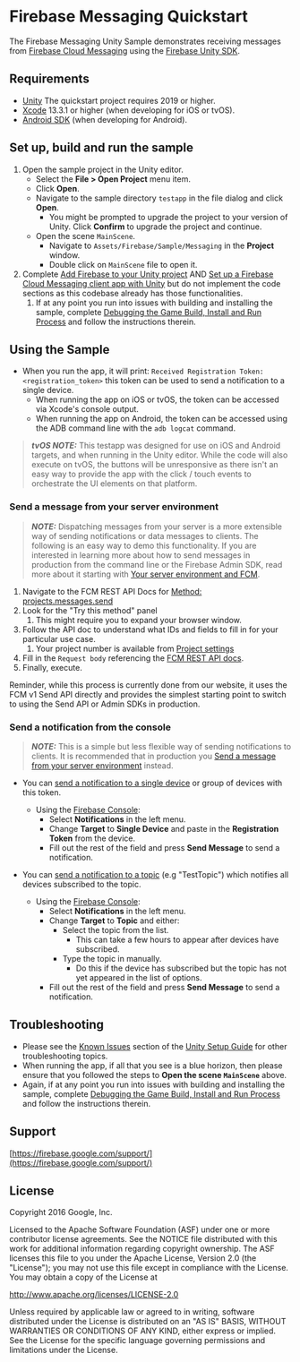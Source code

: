 # Firebase Messaging Quickstart

The Firebase Messaging Unity Sample demonstrates receiving messages from
[Firebase Cloud Messaging](https://firebase.google.com/docs/cloud-messaging/)
using the
[Firebase Unity SDK](https://firebase.google.com/docs/unity/setup).


## Requirements

* [Unity](http://unity3d.com/) The quickstart project requires 2019 or higher.
* [Xcode](https://developer.apple.com/xcode/) 13.3.1 or higher
  (when developing for iOS or tvOS).
* [Android SDK](https://developer.android.com/studio/index.html#downloads)
  (when developing for Android).

## Set up, build and run the sample

1. Open the sample project in the Unity editor.
    - Select the **File > Open Project** menu item.
    - Click **Open**.
    - Navigate to the sample directory `testapp` in the file dialog and click
      **Open**.
      - You might be prompted to upgrade the project to your version of Unity.
        Click **Confirm** to upgrade the project and continue.
    - Open the scene `MainScene`.
      - Navigate to `Assets/Firebase/Sample/Messaging` in the **Project** window.
      - Double click on `MainScene` file to open it.
1. Complete [Add Firebase to your Unity project](https://firebase.google.com/docs/unity/setup) AND [Set up a Firebase Cloud Messaging client app with Unity](https://firebase.google.com/docs/cloud-messaging/unity/client) but do not implement the code sections as this codebase already has those functionalities.
    1. If at any point you run into issues with building and installing the sample, complete [Debugging the Game Build, Install and Run Process](https://firebase.google.com/docs/unity/build-debug-guide) and follow the instructions therein.

## Using the Sample

- When you run the app, it will print:
  `Received Registration Token: <registration_token>`
  this token can be used to send a notification to a single device.
  - When running the app on iOS or tvOS, the token can be accessed
    via Xcode's console output.
  - When running the app on Android, the token can be accessed using the
    ADB command line with the `adb logcat` command.


> **_tvOS NOTE:_**  This testapp was designed for use on iOS and Android targets, and when running in the Unity editor. While the code will also execute on tvOS, the buttons will be unresponsive as there isn't an easy way to provide the app with the click / touch events to orchestrate the UI elements on that platform.


### Send a message from your server environment

> **_NOTE:_** Dispatching messages from your server is a more extensible way of sending notifications or data messages to clients. The following is an easy way to demo this functionality. If you are interested in learning more about how to send messages in production from the command line or the Firebase Admin SDK, read more about it starting with [Your server environment and FCM](https://firebase.google.com/docs/cloud-messaging/server).

1. Navigate to the FCM REST API Docs for [Method: projects.messages.send](https://firebase.google.com/docs/reference/fcm/rest/v1/projects.messages/send)
1. Look for the "Try this method" panel
    1. This might require you to expand your browser window.
1. Follow the API doc to understand what IDs and fields to fill in  for your particular use case.
    1. Your project number is available from [Project settings](https://console.firebase.google.com/project/_/settings/general)
1. Fill in the `Request body` referencing the [FCM REST API docs](https://firebase.google.com/docs/reference/fcm/rest/v1/projects.messages).
1. Finally, execute.

Reminder, while this process is currently done from our website, it uses the FCM v1 Send API directly and provides the simplest starting point to switch to using the Send API or Admin SDKs in production.

### Send a notification from the console

> **_NOTE:_** This is a simple but less flexible way of sending notifications to clients. It is recommended that in production you [Send a message from your server environment](#send-a-message-from-your-server-environment) instead.

- You can [send a notification to a single device](https://firebase.google.com/docs/cloud-messaging/unity/device-group)
  or group of devices with this token.
  - Using the [Firebase Console](https://firebase.google.com/console/):
    - Select **Notifications** in the left menu.
    - Change **Target** to **Single Device** and paste in the
      **Registration Token** from the device.
    - Fill out the rest of the field and press **Send Message** to send a
      notification.

- You can [send a notification to a topic](https://firebase.google.com/docs/cloud-messaging/unity/topic-messaging)
  (e.g "TestTopic") which notifies all devices subscribed to the topic.
  - Using the [Firebase Console](https://firebase.google.com/console/):
    - Select **Notifications** in the left menu.
    - Change **Target** to **Topic** and either:
      - Select the topic from the list.
        - This can take a few hours to appear after devices have subscribed.
      - Type the topic in manually.
        - Do this if the device has subscribed but the topic has not yet appeared in the list of options.
    - Fill out the rest of the field and press **Send Message** to send a
      notification.


## Troubleshooting
- Please see the
  [Known Issues](https://firebase.google.com/docs/unity/setup#known-issues)
  section of the
  [Unity Setup Guide](https://firebase.google.com/docs/unity/setup) for other
  troubleshooting topics.
- When running the app, if all that you see is a blue horizon, then please
  ensure that you followed the steps to **Open the scene `MainScene`**
  above.
- Again, if at any point you run into issues with building and installing the sample, complete [Debugging the Game Build, Install and Run Process](https://firebase.google.com/docs/unity/build-debug-guide) and follow the instructions therein.


## Support

[https://firebase.google.com/support/](https://firebase.google.com/support/)


## License

Copyright 2016 Google, Inc.

Licensed to the Apache Software Foundation (ASF) under one or more contributor
license agreements.  See the NOTICE file distributed with this work for
additional information regarding copyright ownership.  The ASF licenses this
file to you under the Apache License, Version 2.0 (the "License"); you may not
use this file except in compliance with the License.  You may obtain a copy of
the License at

  http://www.apache.org/licenses/LICENSE-2.0

Unless required by applicable law or agreed to in writing, software
distributed under the License is distributed on an "AS IS" BASIS, WITHOUT
WARRANTIES OR CONDITIONS OF ANY KIND, either express or implied.  See the
License for the specific language governing permissions and limitations under
the License.

